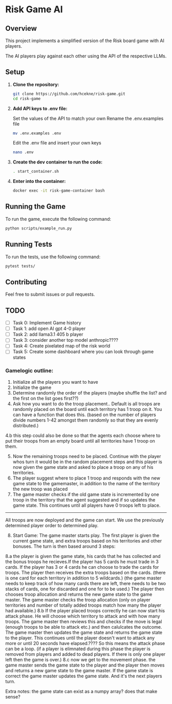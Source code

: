 # Risk Game AI

## Overview
This project implements a simplified version of the Risk board game with AI players.

The AI players play against each other using the API of the respective LLMs.



## Setup
1. **Clone the repository:**
   ```bash
   git clone https://github.com/hcekne/risk-game.git
   cd risk-game
   ```

2. **Add API keys to .env file:**

   Set the values of the  API to match your own
   Rename the .env.examples file
   ```bash
   mv .env.examples .env
   ```
   Edit the .env file and insert your own keys
   ```bash
   nano .env
   ```


3. **Create the dev container to run the code:**
   ```bash
   . start_container.sh
   ```
4. **Enter into the container:**
   ```bash
   docker exec -it risk-game-container bash
   ```

## Running the Game
To run the game, execute the following command:
```bash
python scripts/example_run.py
```

## Running Tests
To run the tests, use the following command:
```bash
pytest tests/
```

## Contributing
Feel free to submit issues or pull requests.


## TODO
- [ ] Task 0: Implement Game history
- [ ] Task 1: add open AI gpt 4-0 player
- [ ] Task 2: add llama3.1 405 b player
- [ ] Task 3: consider another top model anthropic????
- [ ] Task 4: Create pixelated map of the risk world
- [ ] Task 5: Create some dashboard where you can look through game states

### Gamelogic outline:

1. Initialize all the players you want to have
2. Initialize the game
3. Determine randomly the order of the players (maybe shuffle the list? and the first on the list goes first??)
4. Ask how you want to do the troop placement.. Default is all troops are randomly placed on the board until each territory has 1 troop on it. You can have a function that does this. (based on the number of players divide numbers 1-42 amongst them randomly so that they are evenly distributed.)

4.b this step could also be done so that the agents each choose where to put their troops from an empty board until all territories have 1 troop on them.

5. Now the remaining troops need to be placed. Continue with the player whos turn it would be in the random placement steps and this player is now given the game state and asked to place a troop on any of his territories. 
6. The player suggest where to place 1 troop and responds with the new game state to the gamemaster, in addition to the name of the territory the new troop was placed
7. The game master checks if  the old game state is incremented by one troop in the territory that the agent suggested and if so updates the game state. This continues until all players have 0 troops left to place. 

---

All troops are now deployed and the game can start. We use the previously determined player order to determined play.


8. Start Game: The game master starts play. The first player is given the current game state, and extra troops based on his territories and other bonuses. The turn is then based around 3 steps:

8.a the player is given the game state, his cards that he has collected and the bonus troops he recieves.If the player has 5 cards he must trade in 3 cards. If the player has 3 or 4 cards he can choose to trade the cards for troops. The player then receives the extra troops based on the cards. (there is one card for each territory in addition to 5 wildcards.) (the game master needs to keep track of how many cards there are left, there needs to be two stacks of cards, one for discarded and one for to be used.) The player then chooses troop allocation and returns the new game state to the game master. The game master checks the troop allocation (only on player territories and number of totally added troops match how many the player had available.)
8.b If the player placed troops correctly he can now start his attack phase. He will choose which territory to attack and with how many troops. The game master then reviews this and checks if the move is legal (enough troops to be able to attack etc.) and then calulcates the outcome. The game master then updates the game state and returns the game state to the player. This continues until the player doesn't want to attack any more or until 20 seconds have elapsed.???? So this means the attack phase can be a loop. (if a player is elimnated during this phase the player is removed from players and added to dead players. If there is only one player left then the game is over.)
8.c now we get to the movement phase. the game master sends the game state to the player and the player then moves and returns a new game state to the game master. If the game state is correct the game master updates the game state. And it's the next players turn.

Extra notes: the game state can exist as a numpy array? does that make sense?



